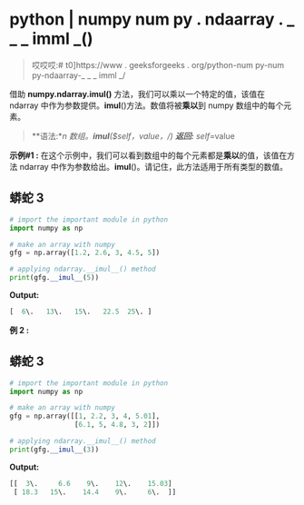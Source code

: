 # python | numpy num py . ndaarray . _ _ _ imml _()

> 哎哎哎:# t0]https://www . geeksforgeeks . org/python-num py-num py-ndaarray-_ _ _ imml _/

借助 **numpy.ndarray.__imul__()** 方法，我们可以乘以一个特定的值，该值在 ndarray 中作为参数提供。__imul__()方法。数值将被**乘以**到 numpy 数组中的每个元素。

> **语法:**n 数组。__imul__($self，value，/)
> **返回:** self*=value

**示例#1 :**
在这个示例中，我们可以看到数组中的每个元素都是**乘以**的值，该值在方法 ndarray 中作为参数给出。__imul__()。请记住，此方法适用于所有类型的数值。

## 蟒蛇 3

```py
# import the important module in python
import numpy as np

# make an array with numpy
gfg = np.array([1.2, 2.6, 3, 4.5, 5])

# applying ndarray.__imul__() method
print(gfg.__imul__(5))
```

**Output:** 

```py
[  6\.   13\.   15\.   22.5  25\. ]
```

**例 2 :**

## 蟒蛇 3

```py
# import the important module in python
import numpy as np

# make an array with numpy
gfg = np.array([[1, 2.2, 3, 4, 5.01],
                [6.1, 5, 4.8, 3, 2]])

# applying ndarray.__imul__() method
print(gfg.__imul__(3))
```

**Output:** 

```py
[[  3\.     6.6    9\.    12\.    15.03]
 [ 18.3   15\.    14.4    9\.     6\.  ]]
```